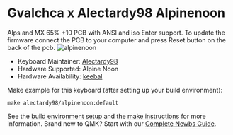 # Gvalchca x Alectardy98 Alpinenoon

Alps and MX 65% +10 PCB with ANSI and iso Enter support. To update the firmware connect the PCB to your computer and press Reset button on the back of the pcb.
![alpinenoon](https://i.imgur.com/0mB5HFxh.jpeg)

* Keyboard Maintainer: [Alectardy98](https://github.com/alectardy98)
* Hardware Supported: Alpine Noon
* Hardware Availability: [keebal](https://keebal.com)

Make example for this keyboard (after setting up your build environment):

    make alectardy98/alpinenoon:default

See the [build environment setup](https://docs.qmk.fm/#/getting_started_build_tools) and the [make instructions](https://docs.qmk.fm/#/getting_started_make_guide) for more information. Brand new to QMK? Start with our [Complete Newbs Guide](https://docs.qmk.fm/#/newbs).

